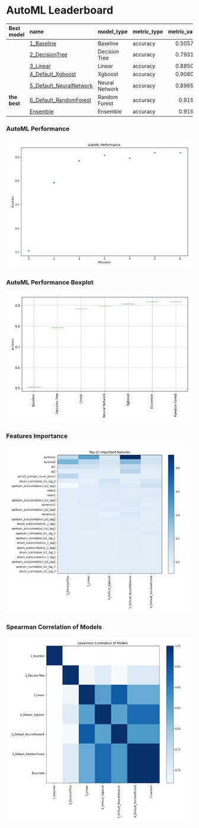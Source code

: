 # AutoML Leaderboard

| Best model   | name                                                         | model_type     | metric_type   |   metric_value |   train_time |
|:-------------|:-------------------------------------------------------------|:---------------|:--------------|---------------:|-------------:|
|              | [1_Baseline](1_Baseline/README.md)                           | Baseline       | accuracy      |       0.505747 |        10.29 |
|              | [2_DecisionTree](2_DecisionTree/README.md)                   | Decision Tree  | accuracy      |       0.793103 |        14.06 |
|              | [3_Linear](3_Linear/README.md)                               | Linear         | accuracy      |       0.885057 |        12.51 |
|              | [4_Default_Xgboost](4_Default_Xgboost/README.md)             | Xgboost        | accuracy      |       0.908046 |        13.04 |
|              | [5_Default_NeuralNetwork](5_Default_NeuralNetwork/README.md) | Neural Network | accuracy      |       0.896552 |        10.84 |
| **the best** | [6_Default_RandomForest](6_Default_RandomForest/README.md)   | Random Forest  | accuracy      |       0.91954  |        16.09 |
|              | [Ensemble](Ensemble/README.md)                               | Ensemble       | accuracy      |       0.91954  |         0.33 |

### AutoML Performance
![AutoML Performance](ldb_performance.png)

### AutoML Performance Boxplot
![AutoML Performance Boxplot](ldb_performance_boxplot.png)

### Features Importance
![features importance across models](features_heatmap.png)



### Spearman Correlation of Models
![models spearman correlation](correlation_heatmap.png)

